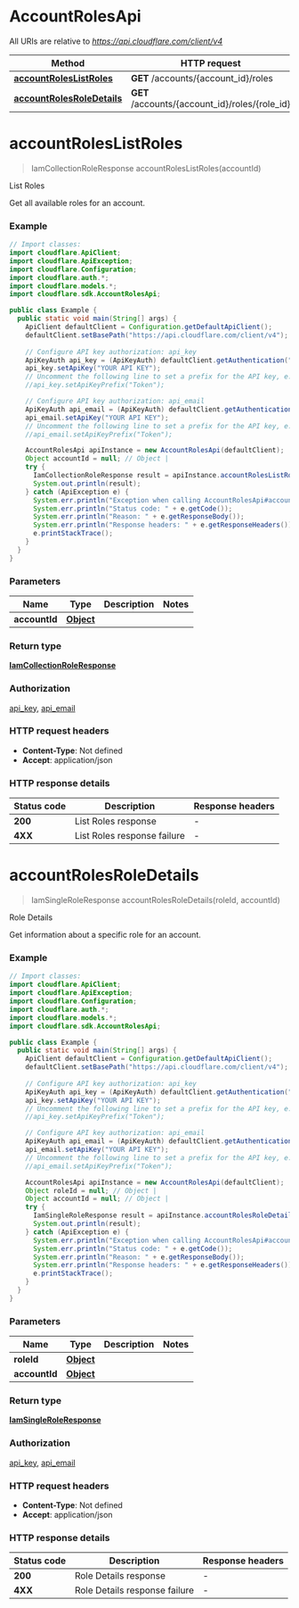 # AccountRolesApi

All URIs are relative to *https://api.cloudflare.com/client/v4*

| Method | HTTP request | Description |
|------------- | ------------- | -------------|
| [**accountRolesListRoles**](AccountRolesApi.md#accountRolesListRoles) | **GET** /accounts/{account_id}/roles | List Roles |
| [**accountRolesRoleDetails**](AccountRolesApi.md#accountRolesRoleDetails) | **GET** /accounts/{account_id}/roles/{role_id} | Role Details |


<a id="accountRolesListRoles"></a>
# **accountRolesListRoles**
> IamCollectionRoleResponse accountRolesListRoles(accountId)

List Roles

Get all available roles for an account.

### Example
```java
// Import classes:
import cloudflare.ApiClient;
import cloudflare.ApiException;
import cloudflare.Configuration;
import cloudflare.auth.*;
import cloudflare.models.*;
import cloudflare.sdk.AccountRolesApi;

public class Example {
  public static void main(String[] args) {
    ApiClient defaultClient = Configuration.getDefaultApiClient();
    defaultClient.setBasePath("https://api.cloudflare.com/client/v4");
    
    // Configure API key authorization: api_key
    ApiKeyAuth api_key = (ApiKeyAuth) defaultClient.getAuthentication("api_key");
    api_key.setApiKey("YOUR API KEY");
    // Uncomment the following line to set a prefix for the API key, e.g. "Token" (defaults to null)
    //api_key.setApiKeyPrefix("Token");

    // Configure API key authorization: api_email
    ApiKeyAuth api_email = (ApiKeyAuth) defaultClient.getAuthentication("api_email");
    api_email.setApiKey("YOUR API KEY");
    // Uncomment the following line to set a prefix for the API key, e.g. "Token" (defaults to null)
    //api_email.setApiKeyPrefix("Token");

    AccountRolesApi apiInstance = new AccountRolesApi(defaultClient);
    Object accountId = null; // Object | 
    try {
      IamCollectionRoleResponse result = apiInstance.accountRolesListRoles(accountId);
      System.out.println(result);
    } catch (ApiException e) {
      System.err.println("Exception when calling AccountRolesApi#accountRolesListRoles");
      System.err.println("Status code: " + e.getCode());
      System.err.println("Reason: " + e.getResponseBody());
      System.err.println("Response headers: " + e.getResponseHeaders());
      e.printStackTrace();
    }
  }
}
```

### Parameters

| Name | Type | Description  | Notes |
|------------- | ------------- | ------------- | -------------|
| **accountId** | [**Object**](.md)|  | |

### Return type

[**IamCollectionRoleResponse**](IamCollectionRoleResponse.md)

### Authorization

[api_key](../README.md#api_key), [api_email](../README.md#api_email)

### HTTP request headers

 - **Content-Type**: Not defined
 - **Accept**: application/json

### HTTP response details
| Status code | Description | Response headers |
|-------------|-------------|------------------|
| **200** | List Roles response |  -  |
| **4XX** | List Roles response failure |  -  |

<a id="accountRolesRoleDetails"></a>
# **accountRolesRoleDetails**
> IamSingleRoleResponse accountRolesRoleDetails(roleId, accountId)

Role Details

Get information about a specific role for an account.

### Example
```java
// Import classes:
import cloudflare.ApiClient;
import cloudflare.ApiException;
import cloudflare.Configuration;
import cloudflare.auth.*;
import cloudflare.models.*;
import cloudflare.sdk.AccountRolesApi;

public class Example {
  public static void main(String[] args) {
    ApiClient defaultClient = Configuration.getDefaultApiClient();
    defaultClient.setBasePath("https://api.cloudflare.com/client/v4");
    
    // Configure API key authorization: api_key
    ApiKeyAuth api_key = (ApiKeyAuth) defaultClient.getAuthentication("api_key");
    api_key.setApiKey("YOUR API KEY");
    // Uncomment the following line to set a prefix for the API key, e.g. "Token" (defaults to null)
    //api_key.setApiKeyPrefix("Token");

    // Configure API key authorization: api_email
    ApiKeyAuth api_email = (ApiKeyAuth) defaultClient.getAuthentication("api_email");
    api_email.setApiKey("YOUR API KEY");
    // Uncomment the following line to set a prefix for the API key, e.g. "Token" (defaults to null)
    //api_email.setApiKeyPrefix("Token");

    AccountRolesApi apiInstance = new AccountRolesApi(defaultClient);
    Object roleId = null; // Object | 
    Object accountId = null; // Object | 
    try {
      IamSingleRoleResponse result = apiInstance.accountRolesRoleDetails(roleId, accountId);
      System.out.println(result);
    } catch (ApiException e) {
      System.err.println("Exception when calling AccountRolesApi#accountRolesRoleDetails");
      System.err.println("Status code: " + e.getCode());
      System.err.println("Reason: " + e.getResponseBody());
      System.err.println("Response headers: " + e.getResponseHeaders());
      e.printStackTrace();
    }
  }
}
```

### Parameters

| Name | Type | Description  | Notes |
|------------- | ------------- | ------------- | -------------|
| **roleId** | [**Object**](.md)|  | |
| **accountId** | [**Object**](.md)|  | |

### Return type

[**IamSingleRoleResponse**](IamSingleRoleResponse.md)

### Authorization

[api_key](../README.md#api_key), [api_email](../README.md#api_email)

### HTTP request headers

 - **Content-Type**: Not defined
 - **Accept**: application/json

### HTTP response details
| Status code | Description | Response headers |
|-------------|-------------|------------------|
| **200** | Role Details response |  -  |
| **4XX** | Role Details response failure |  -  |

